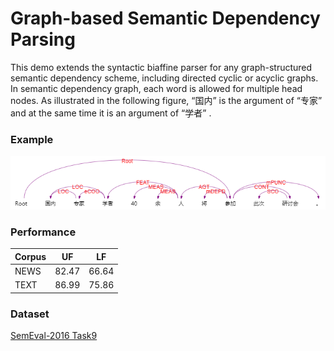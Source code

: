 # Graph-based Semantic Dependency Parsing  

This demo extends the syntactic biaffine parser for any graph-structured semantic dependency scheme, including directed cyclic or acyclic graphs.
In semantic dependency graph, each word is allowed for multiple head nodes. As illustrated in the following figure, “国内” is the argument of “专家” and at the same time it is an argument of “学者” .

### Example  
![sdp_demo](imgs/demo.png)  

### Performance
| Corpus | UF | LF |
| ---- |  ---- | ---- |
| NEWS | 82.47 | 66.64 |
| TEXT | 86.99 | 75.86 |

### Dataset  
[SemEval-2016 Task9](https://github.com/HIT-SCIR/SemEval-2016)
